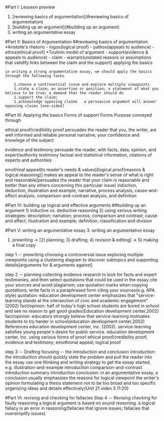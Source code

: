 #Part I: Lesseon preview 
1. [reviewing basics of argumentation](#reviewing basics of argumentation)
1. [building up an argument](#building up an argument)
1. writing an argumentative essay

#Part II: Basics of Argumentation 
##reviewing basics of argumentation
    *Aristotle's rhetoric 
        - logos(logical proof)
        - pathos(appeals to audience)
        - ethos(ethical proof)
    *Toulmin model of argument
        - support(evidence & appeals to audience)
        - claim
        - warrant(unstated reasons or assumptions that validify links between the claim and the support)
    applying the basics

    in writing a strong argumentative essay, we should apply the basics through the following tasks
    
        1.choose a controversial issue and explore multiple viewpoints
        1.state a claim; an assertion or position; a statement of what you believe to be true; a demand that the reader should do
        1.support the claim;
        1.acknowledge opposing claims   a persuasive argument will answer opposing claims [one-sided]

#Part III: Applying the basics
Forms of support
Forms   Purpose     conveyed through

ethical proof/credibility proof     persuades the reader that you, the writer, are well informed and reliable   personal narrative, your confidence and knowlege of the subject

evidence and testimony      persuade the reader, with facts, data, opinion, and expert/authority testimony      factual and statistical information, citations of experts and authorities

emothinal appeal(to reader's needs & values)[logical proof(reasons & logical reasoning)]    makes an appeal to the reader's sense of what is right and reasonable[persuades the reader that your claim is reasonable and better than any others concerning this particular issue]       induction, deduction, illustration and example, narrative, process analysis, cause-and-effect analysis, comparison-and-contrast analysis, and definition

#Part IV: building up logical and effective arguments
##building up an argument
    1) inductive vs. deductive reasoning
    2) using various writing strategies: description; narration; process; comparison and contrast; cause and effect; illustration and example; definition; classification and division

#Part V: writing an argumentative essay
3. writing an argumentative essay
1) prewriting -> [2) planning; 3) drafting; 4) revision & editing] -> 5) making a final copy

step 1 -- prewriting
    choosing a controversial issue
    exploring multiple viewpoints   using a clustering diagram to discover subtopics and supporting details[arguments for & arguments against]

step 2 -- planning 
    collecting evidence     research to look for facts and expert testimonies, and then select quotations that could be used in the essay
        cite your sources and avoid plagiarism;
        use quotation marks when copying quotations;
        write facts in a paraphrased form 
    citing your sources(e.g. APA style)
        quotation: education development center emphasizes that "service-learning stands at the intersection of civic and academic engagement"(2002)
        fact/opinion: half of today's high school students are bored in school and see no reason to get good grades(Education development center,2002)
        fact/opinion: educators strongly believe that service-learning motivates students to try harder in school(education development center,2002)
        References  education development center, inc. (2002).  service-learning satisfies young people's desire for public service. education development center, Inc.
    using various forms of proof    ethical proof/credibility proof; evidence and testimony; emothional appeal; logical proof

step 3 -- Drafting
    focusing -- the introduction and conclusion
        introduction: the introduction should quickly state the problem and pull the reader into the essay
        use one thinking and writing strategy to get the essay started, 
        e.g.
            illustration-and-example introduction
            comparison-and-contrast introduction
            summary introduction
        conclusion: in an argumentative essay, a conclusion usually emphasizes the reasons for
            logical viewpoint
            the writer's opinion
    formulating a thesis statement       not to be too broad and too specific
    organizing ideas and details effectively{Unit 21 video 5 11:20}
        
#Part VI: revising and checking for fallacies
    Step 4 -- Revising
    checking for faulty reasoning
        a logical argument is based on sound reasoning. a logical fallacy is an error in reasoning(fallacies that ignore issues; fallacies that oversimplify issues)
